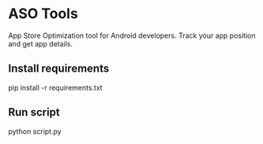 # ASO Tools
App Store Optimization tool for Android developers. Track your app position and get app details.

## Install requirements
pip install -r requirements.txt

## Run script
python script.py
